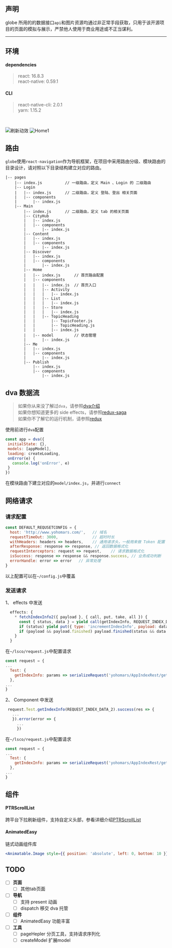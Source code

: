 
## 声明
globe 所用的的数据接口`api`和图片资源均通过非正常手段获取，只用于该开源项目的页面的模拟与展示，严禁他人使用于商业用途或不正当谋利。

---

## 环境
#### dependencies  
>react: 16.8.3  
react-native: 0.59.1  

#### CLI  
>react-native-cli: 2.0.1  
yarn: 1.15.2
  
<br>

![刷新动效](https://github.com/bird-xiong/globe/blob/master/src/imgs/demo/loading.gif?raw=true)
![Home1](https://github.com/bird-xiong/globe/blob/master/src/imgs/demo/home1.png?raw=true)

## 路由
`globe`使用`react-navigation`作为导航框架，在项目中采用路由分级、模块路由的目录设计，请对照以下目录结构建立对应的路由。
```
|-- pages
    |-- index.js          // 一级路由，定义 Main 、Login 的 二级路由 
    |-- Login            
    |   |-- index.js      // 二级路由，定义 登陆、登出 相关页面
    |   |-- components    
    |       |-- index.js  
    |-- Main              
        |-- index.js      // 二级路由，定义 tab 的相关页面
        |-- CityHub     
        |   |-- index.js  
        |   |-- components
        |       |-- index.js
        |-- Content
        |   |-- index.js
        |   |-- components
        |       |-- index.js
        |-- Discover
        |   |-- index.js
        |   |-- components
        |       |-- index.js
        |-- Home
        |   |-- index.js      // 首页路由配置
        |   |-- components
        |   |   |-- index.js  // 首页入口
        |   |   |-- Activity
        |   |   |   |-- index.js
        |   |   |-- List
        |   |   |   |-- index.js
        |   |   |-- Store
        |   |   |   |-- index.js
        |   |   |-- TopicHeading
        |   |       |-- TopicFooter.js
        |   |       |-- TopicHeading.js
        |   |       |-- index.js
        |   |-- model         // 状态管理
        |       |-- index.js
        |-- Me
        |   |-- index.js
        |   |-- components
        |       |-- index.js
        |-- Publish
            |-- index.js
            |-- components
                |-- index.js
```
## dva 数据流
>如果你从来没了解过`dva`，请参照[dva介绍](https://dvajs.com/)  
如果你想知道更多的 side effects，请参照[redux-saga](https://github.com/redux-saga/redux-saga)  
如果你不了解它的运行机制，请参照[redux](https://github.com/reduxjs/redux)  

使用前进行`dva`配置
 ```jsx
 const app = dva({
  initialState: {},
  models: [appModel],
  loading: createLoading,
  onError(e) {
    console.log('onError', e)
  }
})
 ```
在模块路由下建立对应的`model/index.js`，并进行`connect`
## 网络请求
### 请求配置
```jsx
const DEFAULT_REQUSETCONFIG = {
  host: 'http://www.yohomars.com/',   // 域名
  requestTimeOut: 3000,               // 超时时长
  withHeaders: headers => headers,    // 通用请求头，一般用来做 Token 配置
  afterResponse: response => response, // 返回数据格式化
  requestInterceptors: request => request,    // 请求数据格式化
  isSuccess: response => response && response.success, // 业务成功判断
  errorHandle: error => error   // 异常处理
}
```
以上配置可以在`~/config.js`中覆盖

### 发送请求
1、 effects 中发送
```jsx
  effects: {
    * fetchIndexInfo2({ payload }, { call, put, take, all }) {
      const { status, data } = yield call(getIndexInfo, REQUEST_INDEX_DATA_2)
      if (status) yield put({ type: 'incrementIndexInfo', payload: data.rows })
      if (payload && payload.finished) payload.finished(status && data.hasMore)
    }
  }
```
在`~/lsco/request.js`中配置请求
```jsx
const request = {
...
  Test: {
    getIndexInfo: params => serializeRequest('yohomars/AppIndexRest/getAppIndexDataStream').params(params).send()
  },
...
}
```
2、 Component 中发送
```jsx
 request.Test.getIndexInfo(REQUEST_INDEX_DATA_2).success(res => {
   ...
   }).error(error => {
     ...
     })
 ```
在`~/lsco/request.js`中配置请求
```jsx
const request = {
...
  Test: {
    getIndexInfo: params => serializeRequest('yohomars/AppIndexRest/getAppIndexDataStream').params(params).start()
  },
...
}
```
## 组件

#### PTRScrollList
跨平台下拉刷新组件，支持自定义头部，参看详细介绍[PTRScrollList](https://github.com/bird-xiong/PTRScrollList)  

#### AnimatedEasy
链式动画组件库
```jsx
<Animatable.Image style={{ position: 'absolute', left: 0, bottom: 10 }} animation={make => make.translateY().toValue(-10).duration(1000).loop()} source={require('~/imgs/ufo.png')} />

```

## TODO
- [ ] **页面**
  - [ ] 其他tab页面
- [ ] **导航**
  - [ ] 支持 present 动画
  - [ ] dispatch 移交 dva 托管 
- [ ] **组件**
  - [ ] AnimatedEasy 功能丰富
- [ ] **工具**
  - [ ] pageHepler 分页工具，支持请求序列化
  - [ ] createModel 扩展model
